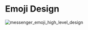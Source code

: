 # Emoji Design
![messenger_emoji_high_level_design](https://github.com/duyledat197/messenger/assets/38448882/b125dd49-5410-439f-9cc8-21a5bc35193a)
